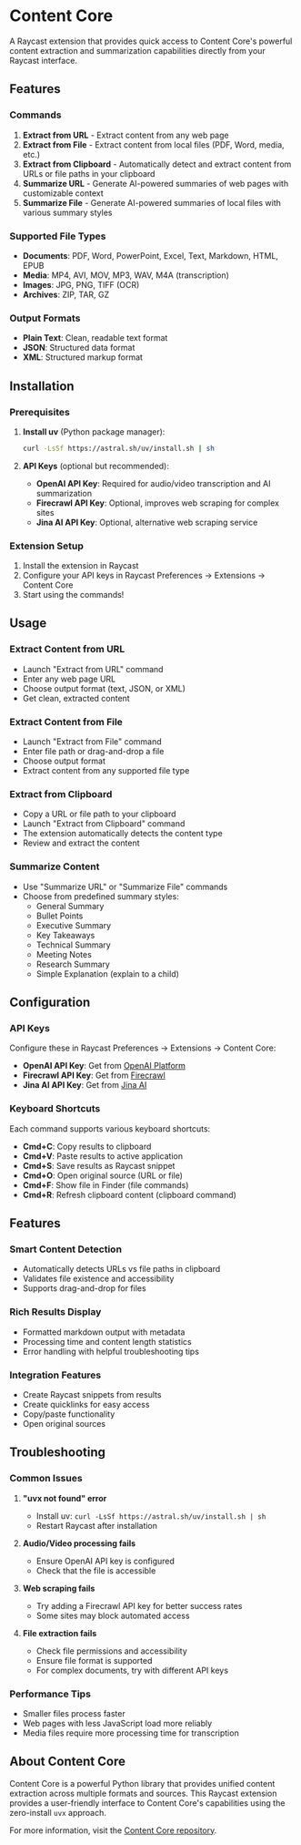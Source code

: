 # Content Core

A Raycast extension that provides quick access to Content Core's powerful content extraction and summarization capabilities directly from your Raycast interface.

## Features

### Commands

1. **Extract from URL** - Extract content from any web page
2. **Extract from File** - Extract content from local files (PDF, Word, media, etc.)
3. **Extract from Clipboard** - Automatically detect and extract content from URLs or file paths in your clipboard
4. **Summarize URL** - Generate AI-powered summaries of web pages with customizable context
5. **Summarize File** - Generate AI-powered summaries of local files with various summary styles

### Supported File Types

- **Documents**: PDF, Word, PowerPoint, Excel, Text, Markdown, HTML, EPUB
- **Media**: MP4, AVI, MOV, MP3, WAV, M4A (transcription)
- **Images**: JPG, PNG, TIFF (OCR)
- **Archives**: ZIP, TAR, GZ

### Output Formats

- **Plain Text**: Clean, readable text format
- **JSON**: Structured data format
- **XML**: Structured markup format

## Installation

### Prerequisites

1. **Install uv** (Python package manager):
   ```bash
   curl -LsSf https://astral.sh/uv/install.sh | sh
   ```

2. **API Keys** (optional but recommended):
   - **OpenAI API Key**: Required for audio/video transcription and AI summarization
   - **Firecrawl API Key**: Optional, improves web scraping for complex sites
   - **Jina AI API Key**: Optional, alternative web scraping service

### Extension Setup

1. Install the extension in Raycast
2. Configure your API keys in Raycast Preferences → Extensions → Content Core
3. Start using the commands!

## Usage

### Extract Content from URL
- Launch "Extract from URL" command
- Enter any web page URL
- Choose output format (text, JSON, or XML)
- Get clean, extracted content

### Extract Content from File
- Launch "Extract from File" command
- Enter file path or drag-and-drop a file
- Choose output format
- Extract content from any supported file type

### Extract from Clipboard
- Copy a URL or file path to your clipboard
- Launch "Extract from Clipboard" command
- The extension automatically detects the content type
- Review and extract the content

### Summarize Content
- Use "Summarize URL" or "Summarize File" commands
- Choose from predefined summary styles:
  - General Summary
  - Bullet Points
  - Executive Summary
  - Key Takeaways
  - Technical Summary
  - Meeting Notes
  - Research Summary
  - Simple Explanation (explain to a child)

## Configuration

### API Keys

Configure these in Raycast Preferences → Extensions → Content Core:

- **OpenAI API Key**: Get from [OpenAI Platform](https://platform.openai.com/api-keys)
- **Firecrawl API Key**: Get from [Firecrawl](https://www.firecrawl.dev/)
- **Jina AI API Key**: Get from [Jina AI](https://jina.ai/)

### Keyboard Shortcuts

Each command supports various keyboard shortcuts:

- **Cmd+C**: Copy results to clipboard
- **Cmd+V**: Paste results to active application
- **Cmd+S**: Save results as Raycast snippet
- **Cmd+O**: Open original source (URL or file)
- **Cmd+F**: Show file in Finder (file commands)
- **Cmd+R**: Refresh clipboard content (clipboard command)

## Features

### Smart Content Detection
- Automatically detects URLs vs file paths in clipboard
- Validates file existence and accessibility
- Supports drag-and-drop for files

### Rich Results Display
- Formatted markdown output with metadata
- Processing time and content length statistics
- Error handling with helpful troubleshooting tips

### Integration Features
- Create Raycast snippets from results
- Create quicklinks for easy access
- Copy/paste functionality
- Open original sources

## Troubleshooting

### Common Issues

1. **"uvx not found" error**
   - Install uv: `curl -LsSf https://astral.sh/uv/install.sh | sh`
   - Restart Raycast after installation

2. **Audio/Video processing fails**
   - Ensure OpenAI API key is configured
   - Check that the file is accessible

3. **Web scraping fails**
   - Try adding a Firecrawl API key for better success rates
   - Some sites may block automated access

4. **File extraction fails**
   - Check file permissions and accessibility
   - Ensure file format is supported
   - For complex documents, try with different API keys

### Performance Tips

- Smaller files process faster
- Web pages with less JavaScript load more reliably
- Media files require more processing time for transcription

## About Content Core

Content Core is a powerful Python library that provides unified content extraction across multiple formats and sources. This Raycast extension provides a user-friendly interface to Content Core's capabilities using the zero-install `uvx` approach.

For more information, visit the [Content Core repository](https://github.com/lfnovo/content-core).